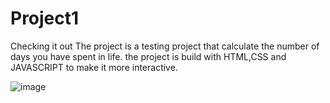 # Project1
  Checking it out
The project is a testing project that calculate the number of days you have spent in life.
the project is build with HTML,CSS and JAVASCRIPT to make it more interactive.


![image](https://user-images.githubusercontent.com/83937997/138911157-95e07aab-8c90-42df-8f07-d160ad563cee.png)
